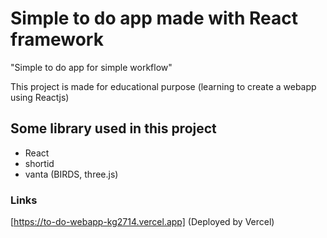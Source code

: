 # Simple to do app made with React framework
"Simple to do app for simple workflow"

This project is made for educational purpose (learning to create a webapp using Reactjs)

## Some library used in this project
- React
- shortid
- vanta (BIRDS, three.js)

### Links
[https://to-do-webapp-kg2714.vercel.app] (Deployed by Vercel)
